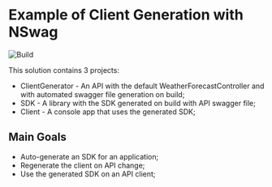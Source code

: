 Example of Client Generation with NSwag
============

![Build](https://github.com/Tff27/api-client-autogeneration/actions/workflows/dotnet.yml/badge.svg)

This solution contains 3 projects:
* ClientGenerator - An API with the default WeatherForecastController and with automated swagger file generation on build;
* SDK - A library with the SDK generated on build with API swagger file;
* Client - A console app that uses the generated SDK;

## Main Goals
* Auto-generate an SDK for an application;
* Regenerate the client on API change;
* Use the generated SDK on an API client;